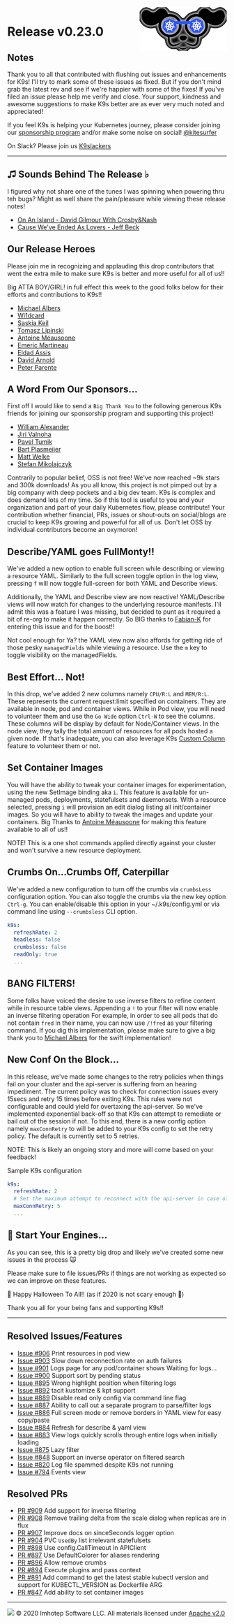 <img src="https://raw.githubusercontent.com/derailed/k9s/master/assets/k9s_small.png" align="right" width="200" height="auto"/>

# Release v0.23.0

## Notes

Thank you to all that contributed with flushing out issues and enhancements for K9s! I'll try to mark some of these issues as fixed. But if you don't mind grab the latest rev and see if we're happier with some of the fixes! If you've filed an issue please help me verify and close. Your support, kindness and awesome suggestions to make K9s better are as ever very much noted and appreciated!

If you feel K9s is helping your Kubernetes journey, please consider joining our [sponsorship program](https://github.com/sponsors/derailed) and/or make some noise on social! [@kitesurfer](https://twitter.com/kitesurfer)

On Slack? Please join us [K9slackers](https://join.slack.com/t/k9sers/shared_invite/enQtOTA5MDEyNzI5MTU0LWQ1ZGI3MzliYzZhZWEyNzYxYzA3NjE0YTk1YmFmNzViZjIyNzhkZGI0MmJjYzhlNjdlMGJhYzE2ZGU1NjkyNTM)

---

## ♫ Sounds Behind The Release ♭

I figured why not share one of the tunes I was spinning when powering thru teh bugs? Might as well share the pain/pleasure while viewing these release notes!

* [On An Island - David Gilmour With Crosby&Nash](https://www.youtube.com/watch?v=kEa__0wtIRo)
* [Cause We've Ended As Lovers - Jeff Beck](https://www.youtube.com/watch?v=VC02wGj5gPw)

## Our Release Heroes

Please join me in recognizing and applauding this drop contributors that went the extra mile to make sure K9s is better and more useful for all of us!!

Big ATTA BOY/GIRL! in full effect this week to the good folks below for their efforts and contributions to K9s!!

* [Michael Albers](https://github.com/michaeljohnalbers)
* [Wi1dcard](https://github.com/wi1dcard)
* [Saskia Keil](https://github.com/SaskiaKeil)
* [Tomasz Lipinski](https://github.com/tlipinski)
* [Antoine Méausoone](https://github.com/Ameausoone)
* [Emeric Martineau](https://github.com/emeric-martineau)
* [Eldad Assis](https://github.com/eldada)
* [David Arnold](https://github.com/blaggacao)
* [Peter Parente](https://github.com/parente)

## A Word From Our Sponsors...

First off I would like to send a `Big Thank You` to the following generous K9s friends for joining our sponsorship program and supporting this project!

* [William Alexander](https://github.com/carpetfuz)
* [Jiri Valnoha](https://github.com/waldauf)
* [Pavel Tumik](https://github.com/sagor999)
* [Bart Plasmeijer](https://github.com/bplasmeijer)
* [Matt Welke](https://github.com/mattwelke)
* [Stefan Mikolajczyk](https://github.com/stefanmiko)

Contrarily to popular belief, OSS is not free! We've now reached ~9k stars and 300k downloads! As you all know, this project is not pimped out by a big company with deep pockets and a big dev team. K9s is complex and does demand lots of my time. So if this tool is useful to you and your organization and part of your daily Kubernetes flow, please contribute! Your contribution whether financial, PRs, issues or shout-outs on social/blogs are crucial to keep K9s growing and powerful for all of us. Don't let OSS by individual contributors become an oxymoron!

## Describe/YAML goes FullMonty!!

We've added a new option to enable full screen while describing or viewing a resource YAML. Similarly to the full screen toggle option in the log view, pressing `f` will now toggle full-screen for both YAML and Describe views.

Additionally, the YAML and Describe view are now reactive! YAML/Describe views will now watch for changes to the underlying resource manifests. I'll admit this was a feature I was missing, but decided to punt as it required a bit of re-org to make it happen correctly. So BIG thanks to [Fabian-K](https://github.com/Fabian-K) for entering this issue and for the boost!!

Not cool enough for Ya? the YAML view now also affords for getting ride of those pesky `managedFields` while viewing a resource. Use the `m` key to toggle visibility on the managedFields.

## Best Effort... Not!

In this drop, we've added 2 new columns namely `CPU/R:L` and `MEM/R:L`. These represents the current request:limit specified on containers. They are available in node, pod and container views. While in Pod view, you will need to volunteer them and use the `Go Wide` option `Ctrl-W` to see the columns. These columns will be display by default for Node/Container views. In the node view, they tally the total amount of resources for all pods hosted a given node. If that's inadequate, you can also leverage K9s [Custom Column](https://github.com/kswapd/k11s#resource-custom-columns) feature to volunteer them or not.

## Set Container Images

You will have the ability to tweak your container images for experimentation, using the new SetImage binding aka `i`. This feature is available for un-managed pods, deployments, statefulsets and daemonsets. With a resource selected, pressing `i` will provision an edit dialog listing all init/container images. So you will have to ability to tweak the images and update your containers. Big Thanks to [Antoine Méausoone](https://github.com/Ameausoone) for making this feature available to all of us!!

NOTE! This is a one shot commands applied directly against your cluster and won't survive a new resource deployment.

## Crumbs On...Crumbs Off, Caterpillar

We've added a new configuration to turn off the crumbs via `crumbsLess` configuration option. You can also toggle the crumbs via the new key option `Ctrl-g`. You can enable/disable this option in your ~/.k9s/config.yml or via command line using `--crumbsless` CLI option.

```yaml
k9s:
  refreshRate: 2
  headless: false
  crumbsless: false
  readOnly: true
  ...
```

## BANG FILTERS!

Some folks have voiced the desire to use inverse filters to refine content while in resource table views. Appending a `!` to your filter will now enable an inverse filtering operation For example, in order to see all pods that do not contain `fred` in their name, you can now use `/!fred` as your filtering command. If you dig this implementation, please make sure to give a big thank you to [Michael Albers](https://github.com/michaeljohnalbers) for the swift implementation!

## New Conf On the Block...

In this release, we've made some changes to the retry policies when things fail on your cluster and the api-server is suffering from an hearing impediment. The current policy was to check for connection issues every 15secs and retry 15 times before exiting K9s. This rules were not configurable and could yield for overtaxing the api-server. So we've implemented exponential back-off so that K9s can attempt to remediate or bail out of the session if not.
To this end, there is a new config option namely `maxConnRetry` to will be added to your K9s config to set the retry policy. The default is currently set to 5 retries.

NOTE: This is likely an ongoing story and more will come based on your feedback!

Sample K9s configuration

```yaml
k9s:
  refreshRate: 2
  # Set the maximum attempt to reconnect with the api-server in case of failures.
  maxConnRetry: 5
  ...
```

## 🏁 Start Your Engines...

As you can see, this is a pretty big drop and likely we've created some new issues in the process 🙀

Please make sure to file issues/PRs if things are not working as expected so we can improve on these features.

👻 Happy Halloween To All!! (as if 2020 is not scary enough 🙈)

Thank you all for your being fans and supporting K9s!!

---

## Resolved Issues/Features

* [Issue #906](https://github.com/kswapd/k11s/issues/906) Print resources in pod view
* [Issue #903](https://github.com/kswapd/k11s/issues/903) Slow down reconnection rate on auth failures
* [Issue #901](https://github.com/kswapd/k11s/issues/901) Logs page for any pod/container shows Waiting for logs...
* [Issue #900](https://github.com/kswapd/k11s/issues/900) Support sort by pending status
* [Issue #895](https://github.com/kswapd/k11s/issues/895) Wrong highlight position when filtering logs
* [Issue #892](https://github.com/kswapd/k11s/issues/892) tacit kustomize & kpt support
* [Issue #889](https://github.com/kswapd/k11s/issues/889) Disable read only config via command line flag
* [Issue #887](https://github.com/kswapd/k11s/issues/887) Ability to call out a separate program to parse/filter logs
* [Issue #886](https://github.com/kswapd/k11s/issues/886) Full screen mode or remove borders in YAML view for easy copy/paste
* [Issue #884](https://github.com/kswapd/k11s/issues/884) Refresh for describe & yaml view
* [Issue #883](https://github.com/kswapd/k11s/issues/883) View logs quickly scrolls through entire logs when initially loading
* [Issue #875](https://github.com/kswapd/k11s/issues/875) Lazy filter
* [Issue #848](https://github.com/kswapd/k11s/issues/848) Support an inverse operator on filtered search
* [Issue #820](https://github.com/kswapd/k11s/issues/820) Log file spammed despite K9s not running
* [Issue #794](https://github.com/kswapd/k11s/issues/794) Events view

## Resolved PRs

* [PR #909](https://github.com/kswapd/k11s/pull/909) Add support for inverse filtering
* [PR #908](https://github.com/kswapd/k11s/pull/908) Remove trailing delta from the scale dialog when replicas are in flux
* [PR #907](https://github.com/kswapd/k11s/pull/907) Improve docs on sinceSeconds logger option
* [PR #904](https://github.com/kswapd/k11s/pull/904) PVC `UsedBy` list irrelevant statefulsets
* [PR #898](https://github.com/kswapd/k11s/pull/898) Use config.CallTimeout in APIClient
* [PR #897](https://github.com/kswapd/k11s/pull/897) Use DefaultColorer for aliases rendering
* [PR #896](https://github.com/kswapd/k11s/pull/896) Allow remove crumbs
* [PR #894](https://github.com/kswapd/k11s/pull/894) Execute plugins and pass context
* [PR #891](https://github.com/kswapd/k11s/pull/891) Add command to get the latest stable kubectl version and support for KUBECTL_VERSION as Dockerfile ARG
* [PR #847](https://github.com/kswapd/k11s/pull/847) Add ability to set container images

---

<img src="https://raw.githubusercontent.com/derailed/k9s/master/assets/imhotep_logo.png" width="32" height="auto"/> © 2020 Imhotep Software LLC. All materials licensed under [Apache v2.0](http://www.apache.org/licenses/LICENSE-2.0)
